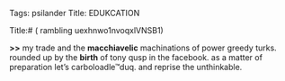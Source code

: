 Tags: psilander
Title: EDUKCATION
  
Title:# ( rambling uexhnwo1nvoqxlVNSB1)  
  
**>>** my trade and the **macchiavelic** machinations of power greedy turks. rounded up by the **birth** of tony qusp in the facebook. as a matter of preparation let’s carboloadle™duq. and reprise the unthinkable.